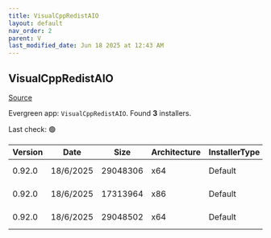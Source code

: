 ```yaml
---
title: VisualCppRedistAIO
layout: default
nav_order: 2
parent: V
last_modified_date: Jun 18 2025 at 12:43 AM
---
```


## VisualCppRedistAIO

[Source](https://github.com/abbodi1406/vcredist)

Evergreen app: `VisualCppRedistAIO`. Found **3** installers.

Last check: 🟢

| Version | Date      | Size     | Architecture | InstallerType | Type | URI                                                                                                                                                                                                        |
| ------- | --------- | -------- | ------------ | ------------- | ---- | ---------------------------------------------------------------------------------------------------------------------------------------------------------------------------------------------------------- |
| 0.92.0  | 18/6/2025 | 29048306 | x64          | Default       | exe  | [https://github.com/abbodi1406/vcredist/releases/download/v0.92.0/VisualCppRedist_AIO_x86_x64.exe](https://github.com/abbodi1406/vcredist/releases/download/v0.92.0/VisualCppRedist_AIO_x86_x64.exe)       |
| 0.92.0  | 18/6/2025 | 17313964 | x86          | Default       | exe  | [https://github.com/abbodi1406/vcredist/releases/download/v0.92.0/VisualCppRedist_AIO_x86only.exe](https://github.com/abbodi1406/vcredist/releases/download/v0.92.0/VisualCppRedist_AIO_x86only.exe)       |
| 0.92.0  | 18/6/2025 | 29048502 | x64          | Default       | zip  | [https://github.com/abbodi1406/vcredist/releases/download/v0.92.0/VisualCppRedist_AIO_x86_x64_92.zip](https://github.com/abbodi1406/vcredist/releases/download/v0.92.0/VisualCppRedist_AIO_x86_x64_92.zip) |
